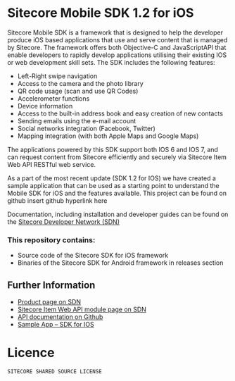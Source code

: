 Sitecore Mobile SDK 1.2 for iOS
======================================

Sitecore Mobile SDK is a framework that is designed to help the developer produce iOS based applications that use and serve content that is managed by Sitecore. The framework offers both Objective-C and JavaScriptAPI that enable developers to rapidly develop applications utilising their existing IOS or web development skill sets. The SDK includes the following features:

 * Left-Right swipe navigation
 * Access to the camera and the photo library
 * QR code usage (scan and use QR Codes)
 * Accelerometer functions
 * Device information
 * Access to the built-in address book and easy creation of new contacts
 * Sending emails using the e-mail account
 * Social networks integration (Facebook, Twitter)
 * Mapping integration (with both Apple Maps and Google Maps)


The applications powered by this SDK support both IOS 6 and IOS 7, and can request content from Sitecore efficiently and securely via Sitecore Item Web API RESTful web service.

As a part of the most recent update (SDK 1.2 for IOS) we have created a sample application that can be used as a starting point to understand the Mobile SDK for iOS and the features available. This project can be found on github insert github hyperlink here

Documentation, including installation and developer guides can be found on the [Sitecore Developer Network (SDN)][3]


### This repository contains:
 * Source code of the Sitecore SDK for iOS framework
 * Binaries of the Sitecore SDK for Android framework in releases section

## Further Information
 * [Product page on SDN][1]
 * [Sitecore Item Web API module page on SDN][2]
 * [API documentation on Github][5]
 * [Sample App – SDK for IOS][6]
 
# Licence
```
SITECORE SHARED SOURCE LICENSE
```

 [1]: http://sdn.sitecore.net/Products/Sitecore%20Mobile%20SDK.aspx
 [2]: http://sdn.sitecore.net/Products/Sitecore%20Item%20Web%20API.aspx
 [3]: http://sdn.sitecore.net/Products/Sitecore%20Mobile%20SDK.aspx
 [5]: http://sitecore.github.io/sitecore-ios-sdk/
 [6]: https://github.com/Sitecore/sitecore-ios-sdk-sample
